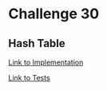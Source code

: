 # Challenge 30

## Hash Table

[Link to Implementation](/implementations/hash-table/index.js)

[Link to Tests](../__tests__/hash-table.test.js)
